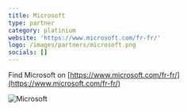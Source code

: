 ```yaml
---
title: Microsoft
type: partner
category: platinium
website: 'https://www.microsoft.com/fr-fr/'
logo: /images/partners/microsoft.png
socials: []
---
```


Find Microsoft on [https://www.microsoft.com/fr-fr/](https://www.microsoft.com/fr-fr/)

![Microsoft](/images/partners/microsoft.png)
